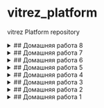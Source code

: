 # vitrez_platform
vitrez Platform repository

<details>
  <summary>## Домашняя работа 8</summary>

  ## kubernetes-monitor

Выбран 4 вариант сложности: Поставить prometheus-operator при помощи helm3.

- Helm-чарт для prometheus-operator называется kube-prometheus-stack. Переопределяем нужные нам параметры в values.yaml и ставим его:
```
helm upgrade --install prometheus prometheus-community/kube-prometheus-stack -f kube-prometheus-stack/values.yaml --namespace monitor --create-namespace
```

- Т.к. кластер K8s у меня локальный (на базе k1s), то возникли некоторые проблемы с мониторингом:
  - не мониторятся kube-proxy на нодах
  - не мониторится etcd
Решим эти проблемы.
  1) По дефолту kube-proxy отдает метрики только через localhost.
Чтобы prometheus-operator смог забирать метрики нужно чтобы kube-proxy слушал адрес 0.0.0.0. Для этого необходимо поправить его настройки в ConfigMap:
```
$ kubectl edit configmaps kube-proxy -n kube-system
```
устанавливаем следующий параметр:
```
metricsBindAddress: "0.0.0.0:10249"
```
Сохраняем и перзапускаем поды DaemonSet kube-proxy:
```
$ kubectl rollout restart daemonset kube-proxy -n kube-system
```
  2) Чтобы снимать метрики с etcd необходима двусторонняя аутентификация по mtls.
Создадим сертификаты для Prometheus чтобы он мог успешно подключаться к etcd.
Для этого залогинимся на master-ноду (там развернут инстанс etcd) и скопируем клиентские сертификаты в новый secret:
```
kubectl create secret generic etcd-client-cert -n monitoring \
  --from-literal=etcd-ca="$(cat /etc/kubernetes/pki/etcd/ca.crt)" \
  --from-literal=etcd-client="$(cat /etc/kubernetes/pki/etcd/healthcheck-client.crt)" \
  --from-literal=etcd-client-key="$(cat /etc/kubernetes/pki/etcd/healthcheck-client.key)"
```
теперь отредактируем файл переменных для helm-чарта, добавив имя secret в prometheusSpec:
```
prometheusSpec:
  secrets:
      - etcd-client-cert
```
перенакатим чарт:
```
helm upgrade --install prometheus prometheus-community/kube-prometheus-stack -f kube-prometheus-stack/values.yaml
```
Все, проблемные сервисы завсветились в Prometheus:
kube-proxy:
![screen1](kubernetes-monitoring/images/prometheus_kube-proxy.png)

etcd:
![screen2](kubernetes-monitoring/images/prometheus_etcd.png)

- Развернут Deployment с нашим приложением в виде контейнера nginx и sidecar-контейнера [nginx-prometheus-exporter](https://github.com/nginxinc/nginx-prometheus-exporter)
В конфигурации nginx через ConfigMap включаем отдачу метрик:
```
location = /basic_status {
stub_status;
}
``` 
Экспортеру передается аргумент для сбора метрик:
 args: [ "-nginx.scrape-uri", "http://localhost:8000/basic_status" ]

Также развернуты [Service](kubernetes-monitoring/web-svc-headless.yaml) и [Ingress](kubernetes-monitoring/ingress.yaml) для нашего приложения.

- Создан объект ServiceMonitor для сервиса приложения:
```
kubectcl apply -f kubernetes-monitoring/web-servicemonitor.yaml
```
Теперь его можно увидеть и в Prometheus:
![screen3](kubernetes-monitoring/images/prometheus_web-app.png)

и в Grafana:
![screen4](kubernetes-monitoring/images/grafana_web-app.png)

</details>


<details>
  <summary>## Домашняя работа 7</summary>
  
  ## kubernetes-operators

### MySQL контроллер
Вопрос: почему объект создался, хотя мы создали CR, до того, как запустили контроллер?
Ответ: потому что событие никто не вычитал, оно висело в очереди kube-apiserver. После создания контроллер вычитал и обработал событие.

- Проверяем что появились pvc:
```
$ kubectl get pvc
NAME                        STATUS   VOLUME                                     CAPACITY   ACCESS MODES   STORAGECLASS   AGE
backup-mysql-instance-pvc   Bound    pvc-fcdd1f11-de02-4aa1-9ec6-3152a10ad2fe   1Gi        RWO            standard       6m27s
mysql-instance-pvc          Bound    pvc-3696f963-0d92-4433-9068-aa3c7fc6e9dc   1Gi        RWO            standard       6m27s
```

- Создадим вручную и наполним тестовую таблицу, проверим ее содержимое:
```
+----+-------------+
| id | name        |
+----+-------------+
|  1 | some data   |
|  2 | some data-2 |
+----+-------------+
```

- Удалим mysql-instance и проверим наличие pv:
```bash
$ kubectl get pv
NAME                                       CAPACITY   ACCESS MODES   RECLAIM POLICY   STATUS      CLAIM                               STORAGECLASS   REASON   AGE
backup-mysql-instance-pv                   1Gi        RWO            Retain           Available                                                               154m
```

- Создадим заново mysql-instance и, не создавая таблицу, посмотрим ее наличие:
```bash
+----+-------------+
| id | name        |
+----+-------------+
|  1 | some data   |
|  2 | some data-2 |
+----+-------------+
```
  Очевидно, что оператор отработал и база взята из бэкапа.

- Вывод комманды kubectl get jobs:
```bash
$ kubectl get jobs
NAME                         COMPLETIONS   DURATION   AGE
backup-mysql-instance-job    1/1           3s         95s
restore-mysql-instance-job   1/1           73s        79s
```

</details>

<details>
  <summary>## Домашняя работа 6</summary>
  
  ## kubernetes-templating

### 1) Подготовительные работы:

- развернут локальный кластер из 3-х виртуалок на базе k1s (с локальным лучше вникаешь во внутреннее устройство k8s)
- для реализации Dynamic Volume Provisioning и автоматического создания PV, требуемых для многих внешних helm-чартов мною был:
  * установлен external-provisioner
    ```
    $ helm repo add nfs-subdir-external-provisioner https://kubernetes-sigs.github.io/nfs-subdir-external-provisioner/
    ```
  * поднят NFS-сервер, настроен и добавлен Default Storage Class:
    ```
    $ kubectl get sc
    NAME                   PROVISIONER                                     RECLAIMPOLICY   VOLUMEBINDINGMODE   ALLOWVOLUMEEXPANSION   AGE
    nfs-client (default)   cluster.local/nfs-subdir-external-provisioner   Delete          Immediate           true                   9d
    ```
- установлен Helm 3 на локальную машину

### 2) Работа с helm. Разворачивание сервисов:

- [сnginx-ingress](https://github.com/helm/charts/tree/master/stable/nginx-ingress) сервис, обеспечивающий доступ к публичным ресурсам кластера
- [cert-manager](https://github.com/jetstack/cert-manager/tree/master/deploy/charts/cert-manager) - сервис, позволяющий динамически генерировать Let's Encrypt сертификаты для ingress ресурсов
- [chartmuseum](https://github.com/helm/charts/tree/master/stable/chartmuseum) - специализированный репозиторий для хранения helm charts 
- [harbor](https://github.com/goharbor/harbor-helm) - хранилище артефактов общего назначения (Docker Registry), поддерживающее helm charts

### 3) Cert-manager. Самостоятельное задание. 

- Изучите [документацию](https://docs.cert-manager.io/en/latest/) cert-manager, и определите, что еще требуется установить для корректной работы
- Т.к. у меня кластер локальный и не имеет "белого" IP, то решено опробовать самоподписанные сертификаты
- Манифест дополнительно созданного ресурса для создания самоподписанных сертификатов размещен в kubernetes-templating/cert-manager/selfSigned.yaml

### 4) Chartmuseum.

-  произведена кастомизированная установка chartmuseum, параметры  размещены в kubernetes-templating/chartmuseum/values.yaml
-  проверена успешность устаноки:
a) Chartmuseum доступен по URL https://chartmuseum.k8s.local (резолв имени через файл hosts)
b) Сертификат для данного URL валиден (сертификат вручную добавлен в доверенные)
![screen1](kubernetes-templating/chartmuseum/chartmuseum.png)

### 5) Задание со (*)

- Научитесь работать с chartmuseum 
- Опишите последовательность действий, необходимых для добавления туда helm chart's и их установки с использованием chartmuseum как репозитория

Воспользовался [инструкцией](https://chartmuseum.com/docs/#uploading-a-chart-package)

```
cd kubernetes-templating/chartmuseum/consul
helm package .
curl -k --data-binary "@consul-3.9.6.tgz" https://chartmuseum.k8s.local/api/charts
helm repo add chartmuseum https://chartmuseum.k8s.local
helm search repo consul
helm install consul chartmuseum/consul --wait
helm delete consul
```

### 6) Harbor. Самостоятельное задание

- Установлен harbor в кластер с использованием helm3 (используя репозиторий)  
- Включен ingress и настроен host harbor.k8s.local
- Включен TLS и выписан самоподписанный сертификат
- Используемый файл values.yaml размещен в директорию kubernetes-templating/harbor/

### 7) Helmfile. Задание со (*)

Перед использованием helmfile:
```
helm plugin install https://github.com/databus23/helm-diff
```
Описана установка nginx-ingress, cert-manager и harbor в helmfile в виде релизов.
Получившиеся файлы размещены в kubernetes-templating/helmfile/
Harbor установился с использованием самоподписанного серификата и отвечает по имени harbor.k8s.local.

### 8) Создаем свой helm chart 

Используем [hipster-shop](https://github.com/GoogleCloudPlatform/microservices-demo) - демо-приложение , представляющее собой типичный набор микросервисов.

-  изначально все сервисы создаются из одного манифеста kubernetes-templating/hipster-shop/templates/all-hipstershop.yaml 
-  вынесен микросервис frontend в директорию kubernetes-templating/frontend
-  добавлена шаблонизация values.yaml для frontend
-  добавлены зависимости для frontend от микросервисного приложения hipster-shop
-  Задание со **
   * сервис Redis устанавливается, как зависимость с использованием bitnami community chart

### 9) Kubecfg

Kubecfg предполагает хранение манифестов в файлах формата .jsonnet и их генерацию перед установкой. 
Общая логика работы с использованием jsonnet следующая:
  * Пишем общий для сервисов , включающий описание service и deployment
  * [наследуемся](https://raw.githubusercontent.com/express42/otus-platform-snippets/master/Module-04/05-Templating/hipster-shop-jsonnet/payment-shipping.jsonnet) от него, указывая параметры для конкретных сервисов 

-  вынесены манифесты, описывающие service и deployment для микросервисов paymentservice и shippingservice из файла all-hipster-shop.yaml в директорию kubernetes-templating/kubecfg
-  установлен kubecfg
-  создан services.jsonnet
-  библиотеку kube.libsonnet пришлось скачать локально чтобы подкорректировать версии api
-  проверка, что манифесты генерируются корректно:
```
kubecfg show services.jsonnet
```
-  установка манифестов:
```
kubecfg update services.jsonnet --namespace hipster-shop
```

### 10) Kustomize | Самостоятельное задание

-  отпилен микросервис cartservice от hipster-shop
-  реализована установка в окружениях dev и prod
-  результаты работы помещены в директорию kubernetes-templating/kustomize 
-  в установке на окружение dev в неймспейсе hipster-shop для совместимости с остальными сервисами из all-hipstershop.yaml пришлось закомментировать namePrefix

установка на окружение dev запускается так:
```
kubectl apply -k kubernetes-templating/kustomize/overrides/hipster-shop
```
</details>

<details>
  <summary>## Домашняя работа 5</summary>
  
  ## kubernetes-volumes

Что было сделано:

- Созданы манифесты для использования minio

- Задание со *
Добавлены манифесты для secret и манифест Statefulset с их использованием

</details>

<details>
  <summary>## Домашняя работа 4</summary>

  ## kubernetes-network

Что было сделано:

- Работа с тестовым веб-приложением
    Добавление проверок Pod
    Создание объекта Deployment
    Добавление сервисов в кластер ( ClusterIP )
    Включение режима балансировки IPVS
- Установка MetalLB в Layer2-режиме
- Добавление сервиса LoadBalancer
- Установка Ingress-контроллера и прокси ingress-nginx
- Создание правил Ingress

- Задание со *
Создан сервис LoadBalancer , который открывает доступ к CoreDNS снаружи кластера (позволяет получать записи через внешний IP).
Сервис работает по протоколам TCP и UDP на одно ip-адресе балансировщика.
Использована аннотация: metallb.universe.tf/allow-shared-ip

- Задание со * Ingress для Dashboard
Добавлен доступ к kubernetes-dashboard через наш Ingress-прокси: сервис доступен через префикс /dashboard.

- Задание со * Canary для Ingress
Реализовано канареечное развертывание с помощью ingress-nginx: часть трафика перенаправляется на выделенную группу подов используя вес (в процентах).

</details>

<details>
  <summary>## Домашняя работа 3</summary>

  ## kubernetes-security

Что было сделано:

- Создан Service Account bob с ролью admin в рамках всего кластера
- Создан Service Account dave без доступа к кластеру
для создания манифестов можно использовать dry-run запуск консольных команд:
```
kubectl create serviceaccount bob --dry-run=client -o yaml > 01-serviceaccount-bob.yaml
kubectl create clusterrolebinding bob-rolebinding --clusterrole=admin --serviceaccount=default:bob  --dry-run=client -o yaml > 02-rolebinding-bob.yaml
kubectl create serviceaccount dave --dry-run=client -o yaml > 03-serviceaccount-dave.yaml
```

- Создан Namespace prometheus
- Создан Service Account carol в Namespace prometheus
- Всем Service Account в Namespace prometheus дана возможность делать get, list, watch в отношении Pods всего кластера
- Создан Namespace dev
- Создан Service Account jane в Namespace dev
- Service Account jane выдана роль admin в рамках Namespace dev
- Создан Service Account ken в Namespace dev
- Service Account ken выдана роль view в рамках Namespace dev

</details>

<details>
  <summary>## Домашняя работа 2</summary>

  ## kubernetes-controllers

Что было сделано:

- Установлен kind и создан кластер
- Создан и применен манифест frontend-replicaset.yaml
- Собран и помещен в Docker Hub образ микросервиса paymentService с двумя тегами v0.0.1 и v0.0.2
- Создан и запущен манифест paymentservice-replicaset.yaml с 3 репликами
- Создан и запущен манифест paymentservice-deployment.yaml с 3 репликами
- Обновлен Deployment на версию образа v0.0.2
- С использованием параметров maxSurge и maxUnavailable реализовал два сценария развертывания: "Аналог blue-green" и "Reverse Rolling Update"
- Создал манифест frontend-deployment.yaml с 3 репликами с тегом образа v0.0.1
- Добавил описание readinessProbe
- Нашел node-exporter-daemonset.yaml, отредактировал и убедился, что он разворачивается в том числе и на master нодах

</details>

<details>
  <summary>## Домашняя работа 1</summary>

  ## kubernetes-intro

Что было сделано:

- Выполнена установка minikube;
- Ознакомлен с интерфейсом dashboard;
- Разобрался почему все pod в namespace kube-system восстановились после удаления: kube-proxy - управляется daemonset, core-dns - управляется deployment (replicaset); kube-apiserver - это static pod;
- Cоздан dockerfile согласно требованиям,образ собран и залит в dockerhub;
- Написан манифест web-pod.yaml;
- Выяснена причина, по которой pod frontend находился в статусе Error, в логах пода было  panic: environment variable "PRODUCT_CATALOG_SERVICE_ADDR" not set; Соответственно был добавлен набор переменных из оригинального манифеста в frontend-pod-healthy.yaml.

</details>
